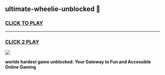 
## ultimate-wheelie-unblocked 👋
<h3>
<a href="https://premium.freeplayer.one?title=ultimate-wheelie-unblocked&ref=14F">CLICK TO PLAY</a></h3>
<hr>

<h3>
<a href="https://premium.freeplayer.one?title=ultimate-wheelie-unblocked&ref=14F">CLICK 2 PLAY</a>
  
</h3>

<a href="https://premium.freeplayer.one?title=ultimate-wheelie-unblocked&ref=12F/"><img src="https://clearcache.store/games.png"></a>


**worlds hardest game unblocked: Your Gateway to Fun and Accessible Online Gaming**
